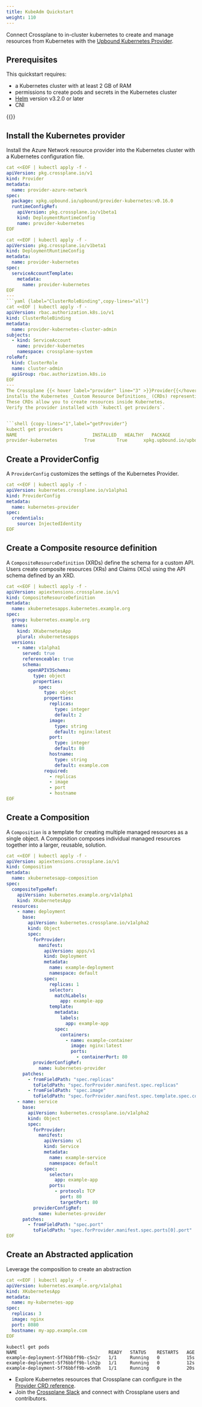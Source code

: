 ```yaml
---
title: KubeAdm Quickstart 
weight: 110
---
```


Connect Crossplane to in-cluster kubernetes to create and manage resources from Kubernetes 
with the 
[Upbound Kubernetes Provider](https://marketplace.upbound.io/providers/upbound/provider-kubernetes/).

## Prerequisites
This quickstart requires:
* a Kubernetes cluster with at least 2 GB of RAM
* permissions to create pods and secrets in the Kubernetes cluster
* [Helm](https://helm.sh/) version v3.2.0 or later
* CNI

{{<include file="/master/getting-started/install-crossplane-include.md" type="page" >}}

## Install the Kubernetes provider

Install the Azure Network resource provider into the Kubernetes cluster with a Kubernetes configuration 
file. 

```yaml
cat <<EOF | kubectl apply -f -
apiVersion: pkg.crossplane.io/v1
kind: Provider
metadata:
  name: provider-azure-network
spec:
  package: xpkg.upbound.io/upbound/provider-kubernetes:v0.16.0
  runtimeConfigRef:
    apiVersion: pkg.crossplane.io/v1beta1
    kind: DeploymentRuntimeConfig
    name: provider-kubernetes
EOF
```
```yaml
cat <<EOF | kubectl apply -f -
apiVersion: pkg.crossplane.io/v1beta1
kind: DeploymentRuntimeConfig
metadata:
  name: provider-kubernetes
spec:
  serviceAccountTemplate:
    metadata:
      name: provider-kubernetes
EOF
---
```yaml {label="ClusterRoleBinding",copy-lines="all"}
cat <<EOF | kubectl apply -f -
apiVersion: rbac.authorization.k8s.io/v1
kind: ClusterRoleBinding
metadata:
  name: provider-kubernetes-cluster-admin
subjects:
  - kind: ServiceAccount
    name: provider-kubernetes
    namespace: crossplane-system
roleRef:
  kind: ClusterRole
  name: cluster-admin
  apiGroup: rbac.authorization.k8s.io
EOF
---
The Crossplane {{< hover label="provider" line="3" >}}Provider{{</hover>}}
installs the Kubernetes _Custom Resource Definitions_ (CRDs) representing Kubernetes objects.
These CRDs allow you to create resources inside Kubernetes.
Verify the provider installed with `kubectl get providers`. 


```shell {copy-lines="1",label="getProvider"}
kubectl get providers
NAME                            INSTALLED   HEALTHY   PACKAGE                                                  AGE
provider-kubernetes          True        True      xpkg.upbound.io/upbound/provider-azure-network:v1.16.0  38s
```



## Create a ProviderConfig
A `ProviderConfig` customizes the settings of the Kubernetes Provider.  

```yaml
cat <<EOF | kubectl apply -f -
apiVersion: kubernetes.crossplane.io/v1alpha1
kind: ProviderConfig
metadata:
  name: kubernetes-provider
spec:
  credentials:
    source: InjectedIdentity
EOF
```



## Create a Composite resource definition
A `CompositeResourceDefinition` (XRDs) define the schema for a custom API.
Users create composite resources (XRs) and Claims (XCs) using the API schema defined by an XRD.

```yaml
cat <<EOF | kubectl apply -f -
apiVersion: apiextensions.crossplane.io/v1
kind: CompositeResourceDefinition
metadata:
  name: xkubernetesapps.kubernetes.example.org
spec:
  group: kubernetes.example.org
  names:
    kind: XKubernetesApp
    plural: xkubernetesapps
  versions:
    - name: v1alpha1
      served: true
      referenceable: true
      schema:
        openAPIV3Schema:
          type: object
          properties:
            spec:
              type: object
              properties:
                replicas:
                  type: integer
                  default: 2
                image:
                  type: string
                  default: nginx:latest
                port:
                  type: integer
                  default: 80
                hostname:
                  type: string
                  default: example.com
              required:
                - replicas
                - image
                - port
                - hostname
EOF
```
## Create a Composition
A `Composition` is a template for creating multiple managed resources as a single object.
A Composition composes individual managed resources together into a larger, reusable, solution.

```yaml 
cat <<EOF | kubectl apply -f -
apiVersion: apiextensions.crossplane.io/v1
kind: Composition
metadata:
  name: xkubernetesapp-composition
spec:
  compositeTypeRef:
    apiVersion: kubernetes.example.org/v1alpha1
    kind: XKubernetesApp
  resources:
    - name: deployment
      base:
        apiVersion: kubernetes.crossplane.io/v1alpha2
        kind: Object
        spec:
          forProvider:
            manifest:
              apiVersion: apps/v1
              kind: Deployment
              metadata:
                name: example-deployment
                namespace: default
              spec:
                replicas: 1
                selector:
                  matchLabels:
                    app: example-app
                template:
                  metadata:
                    labels:
                      app: example-app
                  spec:
                    containers:
                      - name: example-container
                        image: nginx:latest
                        ports:
                          - containerPort: 80
          providerConfigRef:
            name: kubernetes-provider
      patches:
        - fromFieldPath: "spec.replicas"
          toFieldPath: "spec.forProvider.manifest.spec.replicas"
        - fromFieldPath: "spec.image"
          toFieldPath: "spec.forProvider.manifest.spec.template.spec.containers[0].image"
    - name: service
      base:
        apiVersion: kubernetes.crossplane.io/v1alpha2
        kind: Object
        spec:
          forProvider:
            manifest:
              apiVersion: v1
              kind: Service
              metadata:
                name: example-service
                namespace: default
              spec:
                selector:
                  app: example-app
                ports:
                  - protocol: TCP
                    port: 80
                    targetPort: 80
          providerConfigRef:
            name: kubernetes-provider
      patches:
        - fromFieldPath: "spec.port"
          toFieldPath: "spec.forProvider.manifest.spec.ports[0].port"
EOF
```
## Create an Abstracted application
Leverage the composition to create an abstraction

```yaml
cat <<EOF | kubectl apply -f -
apiVersion: kubernetes.example.org/v1alpha1
kind: XKubernetesApp
metadata:
  name: my-kubernetes-app
spec:
  replicas: 3
  image: nginx
  port: 8080
  hostname: my-app.example.com
EOF
```
```shell
kubectl get pods
NAME                                  READY   STATUS    RESTARTS   AGE
example-deployment-5f76bbff9b-c5n2r   1/1     Running   0          15s
example-deployment-5f76bbff9b-lch2p   1/1     Running   0          12s
example-deployment-5f76bbff9b-w5n9h   1/1     Running   0          20s
```
* Explore Kubernetes resources that Crossplane can configure in the 
  [Provider CRD reference](https://marketplace.upbound.io/providers/upbound/kubernetes-provider/).
* Join the [Crossplane Slack](https://slack.crossplane.io/) and connect with 
  Crossplane users and contributors.   
